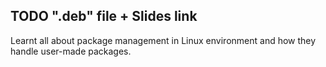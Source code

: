 ## TODO ".deb" file + Slides link
Learnt all about package management in Linux environment and how they handle user-made packages.

